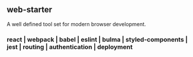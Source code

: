 ## web-starter
A well defined tool set for modern browser development.

### react | webpack | babel | eslint | bulma | styled-components | jest | routing | authentication | deployment